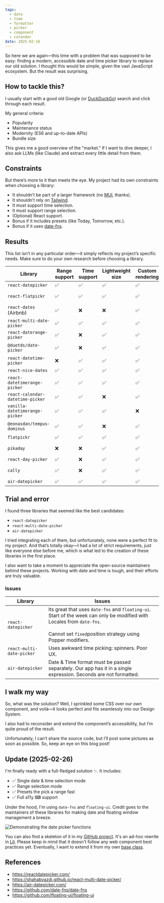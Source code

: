 ```yaml
---
tags:
  - date
  - time
  - formatter
  - picker
  - component
  - calendar
date: 2025-02-16
---
```

So here we are again—this time with a problem that was supposed to be easy: finding a modern, accessible date and time picker library to replace our old solution. I thought this would be simple, given the vast JavaScript ecosystem. But the result was surprising.
## How to tackle this? 
I usually start with a good old Google (or [DuckDuckGo](https://duckduckgo.com/)) search and click through each result.

My general criteria:
- Popularity
- Maintenance status
- Modernity (ES6 and up-to-date APIs)
- Bundle size

This gives me a good overview of the "market." If I want to dive deeper, I also ask LLMs (like Claude) and extract every little detail from them.

## Constraints
But there’s more to it than meets the eye. My project had its own constraints when choosing a library:
- It shouldn’t be part of a larger framework (no [MUI](https://mui.com/), thanks).
- It shouldn’t rely on [Tailwind](https://tailwindcss.com/).
- It must support time selection.
- It must support range selection.
- (Optional) React support.
- Bonus if it includes presets (like Today, Tomorrow, etc.).
- Bonus if it uses [date-fns](https://date-fns.org/).
## Results
This list isn’t in any particular order—it simply reflects my project’s specific needs. Make sure to do your own research before choosing a library.

| Library                          | Range support | Time support | Lightweight size | Custom rendering | 3rd-patry deps.  | Type          |
| -------------------------------- | ------------- | ------------ | ---------------- | ---------------- | ---------------- | ------------- |
| `react-datepicker`               | ✅             | ✅            | ✅                | ✅                | None             | React         |
| `react-flatpickr`                | ✅             | ✅            | ✅                | ✅                | Flatpickr        | React wrapper |
| `react-dates` (Airbnb)           | ✅             | ❌            | ❌                | ✅                | ❌ Moment.js      | React         |
| `react-multi-date-picker`        | ✅             | ✅            | ✅                | ✅                | None             | React         |
| `react-daterange-picker`         | ✅             | ❌            | ✅                | ✅                | None             | React         |
| `@duetds/date-picker`            | ✅             | ❌            | ✅                | ✅                | Web Component    | Web Component |
| `react-datetime-picker`          | ❌             | ✅            | ✅                | ✅                | `react-calendar` | React         |
| `react-nice-dates`               | ✅             | ✅            | ✅                | ✅                | ❌ Day.js         | React         |
| `react-datetimerange-picker`     | ✅             | ✅            | ✅                | ✅                | `react-calendar` | React         |
| `react-calendar-datetime-picker` | ✅             | ✅            | ❌                | ✅                | ❌ Day.js         | React         |
| `vanilla-datetimerange-picker`   | ✅             | ✅            | ✅                | ❌                | None             | Vanilla JS    |
| `@eonasdan/tempus-dominus`       | ✅             | ✅            | ❌                | ✅                | ❌ Bootstrap 5    | Vanilla JS    |
| `flatpickr`                      | ✅             | ✅            | ✅                | ✅                | None             | Vanilla JS    |
| `pikaday`                        | ❌             | ❌            | ✅                | ✅                | ❌ Moment.js      | Vanilla JS    |
| `react-day-picker`               | ✅             | ❌            | ✅                | ✅                | None             | React         |
| `cally`                          | ✅             | ❌            | ✅                | ✅                | None             | Web Component |
| `air-datepicker`                 | ✅             | ✅            | ✅                | ✅                | None             | Vanilla JS    |

## Trial and error
I found three libraries that seemed like the best candidates:

- `react-datepicker` 
- `react-multi-date-picker`
- `air-datepicker`

I tried integrating each of them, but unfortunately, none were a perfect fit to my project. And that’s totally okay—I had a lot of strict requirements, just like everyone else before me, which is what led to the creation of these libraries in the first place.

I also want to take a moment to appreciate the open-source maintainers behind these projects. Working with date and time is tough, and their efforts are truly valuable.

### Issues

| Library                   | **Issues**                                                                                                                                                                                |
| ------------------------- | ----------------------------------------------------------------------------------------------------------------------------------------------------------------------------------------- |
| `react-datepicker`        | Its great that uses `date-fns` and `floating-ui`. Start of the week can only be modified with Locales from `date-fns`.<br><br>Cannot set `fixed`position strategy using Popper modifiers. |
| `react-multi-date-picker` | Uses awkward time picking: spinners. Poor UX.                                                                                                                                             |
| `air-datepicker`          | Date & Time format must be passed separately. Our app has it in a single expression. Seconds are not formatted.                                                                           |
## I walk my way
So, what was the solution? Well, I sprinkled some CSS over our own component, and voilà—it looks perfect and fits seamlessly into our Design System.

I also had to reconsider and extend the component’s accessibility, but I’m quite proud of the result.

Unfortunately, I can’t share the source code, but I’ll post some pictures as soon as possible. So, keep an eye on this blog post!

## Update (2025-02-26)
I'm finally ready with a full-fledged solution ✨. It includes:

- ✅ Single date & time selection mode
- ✅ Range selection mode
- ✅ Presets the pick a range fast
- ✅ Full a11y ⌨ support

Under the hood, I'm using `date-fns` and `floating-ui`. Credit goes to the maintainers of these libraries for making date and floating window management a breeze.

![Demonstrating the date picker functions](./Images/date_pickles.gif "Date pickles")

You can also find a skeleton of it in my [GitHub project](https://github.com/karesztrk/date-pickle). It's an ad-hoc rewrite in [Lit](https://lit.dev/). Please keep in mind that it doesn't follow any web component best practices yet. Eventually, I want to extend it from my own [base class](https://github.com/karesztrk/webcomponent-base).
## References
- https://reactdatepicker.com/
- https://shahabyazdi.github.io/react-multi-date-picker/
- https://air-datepicker.com/
- https://github.com/date-fns/date-fns
- https://github.com/floating-ui/floating-ui






 